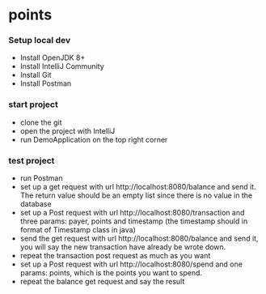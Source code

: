 # points
### Setup local dev
* Install OpenJDK 8+
* Install IntelliJ Community
* Install Git
* Install Postman

### start project
* clone the git
* open the project with IntelliJ
* run DemoApplication on the top right corner

### test project
* run Postman
* set up a get request with url http://localhost:8080/balance and send it. The return value should be an empty list since there is no value in the database
* set up a Post request with url http://localhost:8080/transaction and three params: payer, points and timestamp (the timestamp should in format of Timestamp class in java)
* send the get request with url http://localhost:8080/balance and send it, you will say the new transaction have already be wrote down.
* repeat the transaction post request as much as you want
* set up a Post request with url http://localhost:8080/spend and one params: points, which is the points you want to spend.
* repeat the balance get request and say the result
